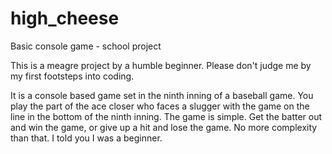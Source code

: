 # high_cheese
Basic console game - school project

This is a meagre project by a humble beginner. Please don't judge me by my first footsteps into coding.

It is a console based game set in the ninth inning of a baseball game. 
You play the part of the ace closer who faces a slugger with the game on the line in the bottom of the ninth inning.
The game is simple. Get the batter out and win the game, or give up a hit and lose the game. 
No more complexity than that. I told you I was a beginner.
